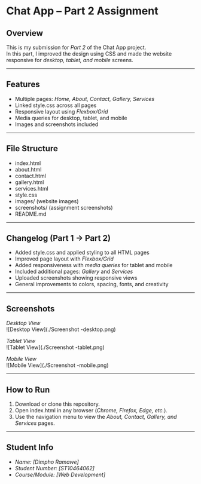 # Chat App – Part 2 Assignment

## Overview
This is my submission for *Part 2* of the Chat App project.  
In this part, I improved the design using CSS and made the website responsive for *desktop, tablet, and mobile* screens.

---

## Features
- Multiple pages: *Home, About, Contact, Gallery, Services*
- Linked style.css across all pages
- Responsive layout using *Flexbox/Grid*
- Media queries for desktop, tablet, and mobile
- Images and screenshots included

---

## File Structure
- index.html
- about.html
- contact.html
- gallery.html
- services.html
- style.css
- images/ (website images)
- screenshots/ (assignment screenshots)
- README.md

---

## Changelog (Part 1 → Part 2)
- Added style.css and applied styling to all HTML pages
- Improved page layout with *Flexbox/Grid*
- Added responsiveness with *media queries* for tablet and mobile
- Included additional pages: *Gallery* and *Services*
- Uploaded screenshots showing responsive views
- General improvements to colors, spacing, fonts, and creativity

---

## Screenshots  

*Desktop View*  
![Desktop View](./Screenshot -desktop.png)  

*Tablet View*  
![Tablet View](./Screenshot -tablet.png)  

*Mobile View*  
![Mobile View](./Screenshot -mobile.png)  

---

## How to Run
1. Download or clone this repository.  
2. Open index.html in any browser (*Chrome, Firefox, Edge, etc.*).  
3. Use the navigation menu to view the *About, Contact, Gallery, and Services* pages.  

---

## Student Info
- *Name:* *[Dimpho Ramawe]*  
- *Student Number:* *[ST10464062]*  
- *Course/Module:* *[Web Development]*

